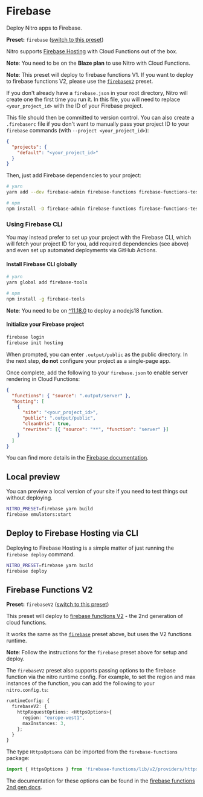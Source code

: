 # Firebase

Deploy Nitro apps to Firebase.

**Preset:** `firebase` ([switch to this preset](/deploy/#changing-the-deployment-preset))

Nitro supports [Firebase Hosting](https://firebase.google.com/docs/hosting) with Cloud Functions out of the box.

**Note**: You need to be on the **Blaze plan** to use Nitro with Cloud Functions.

**Note**: This preset will deploy to firebase functions V1. If you want to deploy to firebase functions V2, please use the [`firebaseV2`](#firebase-functions-v2) preset.

If you don't already have a `firebase.json` in your root directory, Nitro will create one the first time you run it. In this file, you will need to replace `<your_project_id>` with the ID of your Firebase project.

This file should then be committed to version control. You can also create a `.firebaserc` file if you don't want to manually pass your project ID to your `firebase` commands (with `--project <your_project_id>`):

```json [.firebaserc]
{
  "projects": {
    "default": "<your_project_id>"
  }
}
```

Then, just add Firebase dependencies to your project:

```bash
# yarn
yarn add --dev firebase-admin firebase-functions firebase-functions-test

# npm
npm install -D firebase-admin firebase-functions firebase-functions-test
```

### Using Firebase CLI

You may instead prefer to set up your project with the Firebase CLI, which will fetch your project ID for you, add required dependencies (see above) and even set up automated deployments via GitHub Actions.

#### Install Firebase CLI globally

```bash
# yarn
yarn global add firebase-tools

# npm
npm install -g firebase-tools
```

**Note**: You need to be on [^11.18.0](https://github.com/firebase/firebase-tools/releases/tag/v11.18.0) to deploy a nodejs18 function.

#### Initialize your Firebase project

```bash
firebase login
firebase init hosting
```

When prompted, you can enter `.output/public` as the public directory. In the next step, **do not** configure your project as a single-page app.

Once complete, add the following to your `firebase.json` to enable server rendering in Cloud Functions:

```json [firebase.json]
{
  "functions": { "source": ".output/server" },
  "hosting": [
    {
      "site": "<your_project_id>",
      "public": ".output/public",
      "cleanUrls": true,
      "rewrites": [{ "source": "**", "function": "server" }]
    }
  ]
}
```

You can find more details in the [Firebase documentation](https://firebase.google.com/docs/hosting/quickstart).

## Local preview

You can preview a local version of your site if you need to test things out without deploying.

```bash
NITRO_PRESET=firebase yarn build
firebase emulators:start
```

## Deploy to Firebase Hosting via CLI

Deploying to Firebase Hosting is a simple matter of just running the `firebase deploy` command.

```bash
NITRO_PRESET=firebase yarn build
firebase deploy
```

## Firebase Functions V2

**Preset:** `firebaseV2` ([switch to this preset](/deploy/#changing-the-deployment-preset))

This preset will deploy to [firebase functions V2](https://firebase.google.com/docs/functions/beta/get-started) - the 2nd generation of cloud functions.

It works the same as the [`firebase`](#firebase) preset above, but uses the V2 functions runtime.

**Note**: Follow the instructions for the `firebase` preset above for setup and deploy.

The `firebaseV2` preset also supports passing options to the firebase function via the nitro runtime config. For example, to set the region and max instances of the function, you can add the following to your `nitro.config.ts`:

```ts
runtimeConfig: {
  firebaseV2: {
    httpRequestOptions: <HttpsOptions>{
      region: "europe-west1",
      maxInstances: 3,
    };
  }
}
```

The type `HttpsOptions` can be imported from the `firebase-functions` package:

```ts
import { HttpsOptions } from 'firebase-functions/lib/v2/providers/https'`
```

The documentation for these options can be found in the [firebase functions 2nd gen docs](https://firebase.google.com/docs/reference/functions/2nd-gen/node/firebase-functions.https.httpsoptions).
